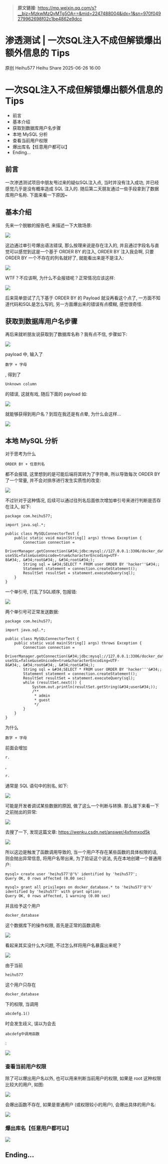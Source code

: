 > **原文链接**: https://mp.weixin.qq.com/s?__biz=MzkwMzQyMTg5OA==&mid=2247488004&idx=1&sn=970f049279962698f02c1be4862e9dcc

#  渗透测试 | 一次SQL注入不成但解锁爆出额外信息的 Tips  
原创 Heihu577  Heihu Share   2025-06-26 16:00  
  
# 一次SQL注入不成但解锁爆出额外信息的 Tips  
  
- 前言  
- 基本介绍  
- 获取到数据库用户名步骤  
- 本地 MySQL 分析  
- 查看当前用户权限  
- 爆出库名【任意用户都可以】  
- Ending...  
## 前言  
  
一次渗透测试项目中朋友甩过来的疑似SQL注入点, 当时并没有注入成功, 并已经感觉几乎是没有概率造成 SQL 注入的. 随后第二天朋友通过一些手段拿到了数据库用户名称. 下面来看一下原因~  
## 基本介绍  
  
先来一个脱敏的报告吧, 来描述一下大致场景:  
  
![](https://mmbiz.qpic.cn/sz_mmbiz_png/tiaKRx8m4Wn6uT0Y9G3mhXadKvVPGSmCsVAstYdHkZa9vhNLV44hGIYWWVnbjnODSlTcd2783g9Fic6tLK1nyu3Q/640?wx_fmt=png&from=appmsg "")  
  
这边通过单引号爆出语法错误, 那么按理来说是存在注入的, 并且通过字段名与直觉可以感觉到这是一个基于 ORDER BY 的注入, ORDER BY 注入我会啊, 只要 ORDER BY 一个不存在的列名就好了, 就能看出来是不是注入:  
  
![](https://mmbiz.qpic.cn/sz_mmbiz_png/tiaKRx8m4Wn6uT0Y9G3mhXadKvVPGSmCstegrBicFDjuNibics21Lh3vQLNpp8SBF8Euh6nibOke8vjmtDmS8eXvHtA/640?wx_fmt=png&from=appmsg "")  
  
WTF？不应该啊, 为什么不会报错呢？正常情况应该这样:  
  
![](https://mmbiz.qpic.cn/sz_mmbiz_png/tiaKRx8m4Wn6uT0Y9G3mhXadKvVPGSmCsoRgqQBqjVrXJDaeiciajhFIug4vIcZUWzPQuzGRqUj9GTGm2Dv0lpWpQ/640?wx_fmt=png&from=appmsg "")  
  
后来简单尝试了几下基于 ORDER BY 的 Payload 就没再看这个点了, 一方面不知道代码和SQL是怎么写的, 另一方面爆出来的错误有点模糊, 感觉很奇怪.  
## 获取到数据库用户名步骤  
  
再后来就听朋友说获取到了数据库名称？我有点不信, 步骤如下:  
  
![](https://mmbiz.qpic.cn/sz_mmbiz_png/tiaKRx8m4Wn6uT0Y9G3mhXadKvVPGSmCsiawdFpOjlk26Ac6K92XNxYT5PicdwVIiaqDDLDbdiapr8zGfgicJmcmz4icg/640?wx_fmt=png&from=appmsg "")  
  
payload 中, 输入了
```
数字 + 字母
```

  
, 得到了
```
Unknown column
```

  
的错误, 这就有戏, 随后下面的 payload 如:  
  
![](https://mmbiz.qpic.cn/sz_mmbiz_png/tiaKRx8m4Wn6uT0Y9G3mhXadKvVPGSmCsbLZ4ePhSVpiaicVf9IXibhsYHqdIWes9ibpFSicuBC7ES1JHo5jad9b44lQ/640?wx_fmt=png&from=appmsg "")  
  
就能够获得到用户名？到现在我还是有点晕, 为什么会这样...  
  
![](https://mmbiz.qpic.cn/sz_mmbiz_png/tiaKRx8m4Wn6uT0Y9G3mhXadKvVPGSmCs0a6J9yL63QlG5JibTQGepzXvFDgIswbtzCf6bgdCxf5BB79RIMFAKGw/640?wx_fmt=png&from=appmsg "")  
## 本地 MySQL 分析  
  
对于思考为什么
```
ORDER BY + 任意列名
```

  
都不会报错, 这里想到的是可能后端将其转为了字符串, 所以导致每次 ORDER BY 了一个常量, 并不会对排序进行发生实质性的改变:  
  
![](https://mmbiz.qpic.cn/sz_mmbiz_png/tiaKRx8m4Wn6uT0Y9G3mhXadKvVPGSmCs1jKQTM2HvuxLvtucIUZhc7CHZnPcMI9qAEhu0hIicLkR0ics3icZr9v0A/640?wx_fmt=png&from=appmsg "")  
  
不过针对于这种情况, 后续可以通过往列名后面依次增加单引号来进行判断是否存在注入, 如下:  

```
package com.heihu577;

import java.sql.*;

public class MySQLConnectorTest {
    public static void main(String[] args) throws Exception {
        Connection connection =
                DriverManager.getConnection(&#34;jdbc:mysql://127.0.0.1:3306/docker_database?useSSL=false&useUnicode=true&characterEncoding=UTF-8&#34;, &#34;root&#34;, &#34;root&#34;);
        String sql = &#34;SELECT * FROM user ORDER BY 'hacker''&#34;;
        Statement statement = connection.createStatement();
        ResultSet resultSet = statement.executeQuery(sql);
    }
}

```

  
一个单引号, 打乱了SQL顺序, 包报错:  
  
![](https://mmbiz.qpic.cn/sz_mmbiz_png/tiaKRx8m4Wn6uT0Y9G3mhXadKvVPGSmCsXqM0HLz4v5eK7wYr3D66EOsAtibjHSrv1xBCZQgDlfRkKt0icPNdu7oA/640?wx_fmt=png&from=appmsg "")  
  
两个单引号可正常发送数据:  

```
package com.heihu577;

import java.sql.*;

public class MySQLConnectorTest {
    public static void main(String[] args) throws Exception {
        Connection connection =
                DriverManager.getConnection(&#34;jdbc:mysql://127.0.0.1:3306/docker_database?useSSL=false&useUnicode=true&characterEncoding=UTF-8&#34;, &#34;root&#34;, &#34;root&#34;);
        String sql = &#34;SELECT * FROM user ORDER BY 'hacker'''&#34;;
        Statement statement = connection.createStatement();
        ResultSet resultSet = statement.executeQuery(sql);
        while (resultSet.next()) {
            System.out.println(resultSet.getString(&#34;user&#34;));
            /**
             * admin
             * guest
             */
        }
    }
}

```

  
为什么
```
数字 + 字母
```

  
前面会增加
```
r.
```

  
, 
```
r.
```

  
通常是 SQL 语句中的别名, 如下:  
  
![](https://mmbiz.qpic.cn/sz_mmbiz_png/tiaKRx8m4Wn6uT0Y9G3mhXadKvVPGSmCsibM73hC1JCCtpH4PWoptu6hvv1UFe8MaqQarw50SYFmt2KPadA2niaGg/640?wx_fmt=png&from=appmsg "")  
  
可能是开发者调试某些数据的原因, 做了这么一个判断与转换. 那么接下来看一下之前抛出的异常:  
  
![](https://mmbiz.qpic.cn/sz_mmbiz_png/tiaKRx8m4Wn6uT0Y9G3mhXadKvVPGSmCs9OutNmyelgl10owcPstzicDr8iaEhbRfNhDiaCS9ubuu2eW8C5au03oaw/640?wx_fmt=png&from=appmsg "")  
  
去搜了一下, 发现这篇文章: https://wenku.csdn.net/answer/4xfnmxod5k  
  
![](https://mmbiz.qpic.cn/sz_mmbiz_png/tiaKRx8m4Wn6uT0Y9G3mhXadKvVPGSmCsD2qAM97zKZJxnGx9Q5KtAhE9DTUdCRTKibIsksSwA04L999iaicTTMiaMg/640?wx_fmt=png&from=appmsg "")  
  
所以这边是触发了函数调用导致的, 当一个用户不存在某些函数的具体权限的话, 则会抛出异常信息, 将用户名带出来, 为了验证这个说法, 先在本地创建一个普通用户:  

```
mysql> create user 'heihu577'@'%' identified by 'heihu577';
Query OK, 0 rows affected (0.00 sec)

mysql> grant all privileges on docker_database.* to 'heihu577'@'%' identified by 'heihu577' with grant option;
Query OK, 0 rows affected, 1 warning (0.00 sec)

```

  
并且给予这个用户
```
docker_database
```

  
这个数据库下的操作权限, 首先是正常的函数调用:  
  
![](https://mmbiz.qpic.cn/sz_mmbiz_png/tiaKRx8m4Wn6uT0Y9G3mhXadKvVPGSmCsKP3xN3YSQVsQznnhoaicqqhqibYJias7iaO4G3C5cf7U2ibowa0m2gKduSw/640?wx_fmt=png&from=appmsg "")  
  
看起来其实没什么大问题, 不过怎么样将用户名暴露出来呢？  
  
![](https://mmbiz.qpic.cn/sz_mmbiz_png/tiaKRx8m4Wn6uT0Y9G3mhXadKvVPGSmCs4UkE29YArj6vANfpJPgo0gdmiaksHxKHol1gY1vdVc73wtachWBozKw/640?wx_fmt=png&from=appmsg "")  
  
由于当前
```
heihu577
```

  
这个用户只存在
```
docker_database
```

  
下的权限, 当调用
```
abcdefg.1()
```

  
时会发生歧义, 误以为会去
```
abcdefg中调用函数
```

  
:  
  
![](https://mmbiz.qpic.cn/sz_mmbiz_png/tiaKRx8m4Wn6uT0Y9G3mhXadKvVPGSmCskIMNnVlQeOAiczL6uiadz7F8HeuZcZIRV9O989j0HGpyz1KSjOMmLoIA/640?wx_fmt=png&from=appmsg "")  
### 查看当前用户权限  
  
除了可以爆出用户名以外, 也可以用来判断当前用户的权限, 如果是 root 这种权限比较大的用户, 如图:  
  
![](https://mmbiz.qpic.cn/sz_mmbiz_png/tiaKRx8m4Wn6uT0Y9G3mhXadKvVPGSmCs6ISC0zDvPbQGvYHtGrWsqT6uZHeh3nzjd6q1vMibcoDb4RwJicdjVSlg/640?wx_fmt=png&from=appmsg "")  
  
会爆出函数不存在, 如果是普通用户 (或权限较小的用户), 会爆出具体的用户名:  
  
![](https://mmbiz.qpic.cn/sz_mmbiz_png/tiaKRx8m4Wn6uT0Y9G3mhXadKvVPGSmCsrM8JJ4ZIHhSGosk4yWtgzt8tGmkvMmhRGnKbKzyQxI56E7wlkZHY2A/640?wx_fmt=png&from=appmsg "")  
### 爆出库名【任意用户都可以】  
  
![](https://mmbiz.qpic.cn/sz_mmbiz_png/tiaKRx8m4Wn6uT0Y9G3mhXadKvVPGSmCsUTHZdp01jS1wztwc0VkQSicGhdjrSwDzgnzndtHg1SeicXf6KYe1QvXw/640?wx_fmt=png&from=appmsg "")  
## Ending...  
  
  
  
